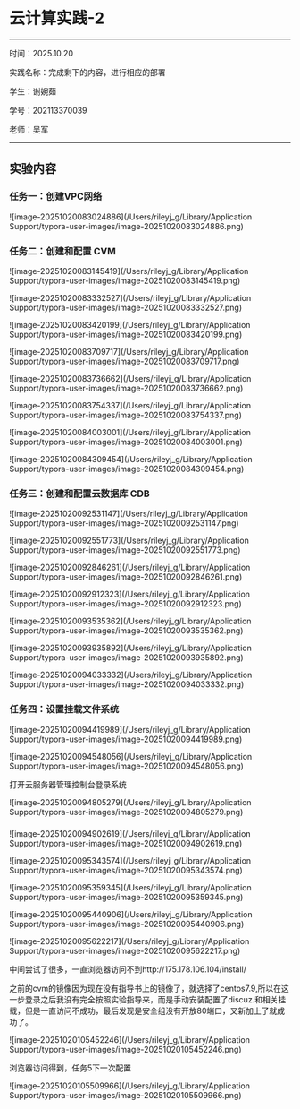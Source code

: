 # 云计算实践-2

---



时间：2025.10.20

实践名称：完成剩下的内容，进行相应的部署

学生：谢婉茹

学号：202113370039

老师：吴军



---

## 实验内容

### 任务一：创建VPC网络



![image-20251020083024886](/Users/rileyj_g/Library/Application Support/typora-user-images/image-20251020083024886.png)



### 任务二：创建和配置 CVM



![image-20251020083145419](/Users/rileyj_g/Library/Application Support/typora-user-images/image-20251020083145419.png)



![image-20251020083332527](/Users/rileyj_g/Library/Application Support/typora-user-images/image-20251020083332527.png)

![image-20251020083420199](/Users/rileyj_g/Library/Application Support/typora-user-images/image-20251020083420199.png)

![image-20251020083709717](/Users/rileyj_g/Library/Application Support/typora-user-images/image-20251020083709717.png)

![image-20251020083736662](/Users/rileyj_g/Library/Application Support/typora-user-images/image-20251020083736662.png)

![image-20251020083754337](/Users/rileyj_g/Library/Application Support/typora-user-images/image-20251020083754337.png)

![image-20251020084003001](/Users/rileyj_g/Library/Application Support/typora-user-images/image-20251020084003001.png)

![image-20251020084309454](/Users/rileyj_g/Library/Application Support/typora-user-images/image-20251020084309454.png)





### 任务三：创建和配置云数据库 CDB



![image-20251020092531147](/Users/rileyj_g/Library/Application Support/typora-user-images/image-20251020092531147.png)

![image-20251020092551773](/Users/rileyj_g/Library/Application Support/typora-user-images/image-20251020092551773.png)

![image-20251020092846261](/Users/rileyj_g/Library/Application Support/typora-user-images/image-20251020092846261.png)

![image-20251020092912323](/Users/rileyj_g/Library/Application Support/typora-user-images/image-20251020092912323.png)

![image-20251020093535362](/Users/rileyj_g/Library/Application Support/typora-user-images/image-20251020093535362.png)

![image-20251020093935892](/Users/rileyj_g/Library/Application Support/typora-user-images/image-20251020093935892.png)

![image-20251020094033332](/Users/rileyj_g/Library/Application Support/typora-user-images/image-20251020094033332.png)

### 任务四：设置挂载文件系统

![image-20251020094419989](/Users/rileyj_g/Library/Application Support/typora-user-images/image-20251020094419989.png)

![image-20251020094548056](/Users/rileyj_g/Library/Application Support/typora-user-images/image-20251020094548056.png)

打开云服务器管理控制台登录系统

![image-20251020094805279](/Users/rileyj_g/Library/Application Support/typora-user-images/image-20251020094805279.png)

### 



![image-20251020094902619](/Users/rileyj_g/Library/Application Support/typora-user-images/image-20251020094902619.png)



![image-20251020095343574](/Users/rileyj_g/Library/Application Support/typora-user-images/image-20251020095343574.png)

![image-20251020095359345](/Users/rileyj_g/Library/Application Support/typora-user-images/image-20251020095359345.png)

![image-20251020095440906](/Users/rileyj_g/Library/Application Support/typora-user-images/image-20251020095440906.png)

![image-20251020095622217](/Users/rileyj_g/Library/Application Support/typora-user-images/image-20251020095622217.png)

中间尝试了很多，一直浏览器访问不到http://175.178.106.104/install/

之前的cvm的镜像因为现在没有指导书上的镜像了，就选择了centos7.9,所以在这一步登录之后我没有完全按照实验指导来，而是手动安装配置了discuz.和相关挂载，但是一直访问不成功，最后发现是安全组没有开放80端口，又新加上了就成功了。

![image-20251020105452246](/Users/rileyj_g/Library/Application Support/typora-user-images/image-20251020105452246.png)

浏览器访问得到，任务5下一次配置

![image-20251020105509966](/Users/rileyj_g/Library/Application Support/typora-user-images/image-20251020105509966.png)